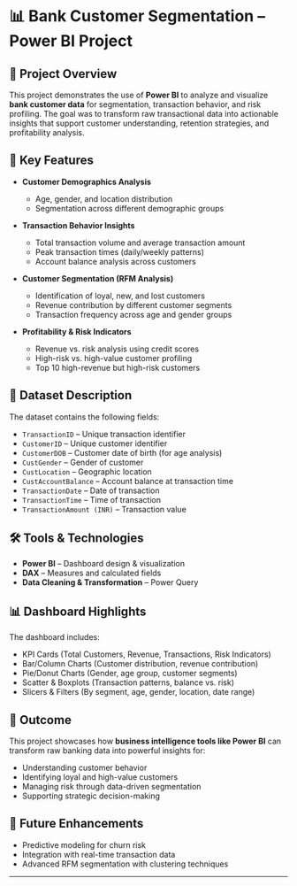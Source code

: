 # 📊 Bank Customer Segmentation – Power BI Project

## 📌 Project Overview

This project demonstrates the use of **Power BI** to analyze and visualize **bank customer data** for segmentation, transaction behavior, and risk profiling. The goal was to transform raw transactional data into actionable insights that support customer understanding, retention strategies, and profitability analysis.

## 🔑 Key Features

* **Customer Demographics Analysis**

  * Age, gender, and location distribution
  * Segmentation across different demographic groups

* **Transaction Behavior Insights**

  * Total transaction volume and average transaction amount
  * Peak transaction times (daily/weekly patterns)
  * Account balance analysis across customers

* **Customer Segmentation (RFM Analysis)**

  * Identification of loyal, new, and lost customers
  * Revenue contribution by different customer segments
  * Transaction frequency across age and gender groups

* **Profitability & Risk Indicators**

  * Revenue vs. risk analysis using credit scores
  * High-risk vs. high-value customer profiling
  * Top 10 high-revenue but high-risk customers

## 📂 Dataset Description

The dataset contains the following fields:

* `TransactionID` – Unique transaction identifier
* `CustomerID` – Unique customer identifier
* `CustomerDOB` – Customer date of birth (for age analysis)
* `CustGender` – Gender of customer
* `CustLocation` – Geographic location
* `CustAccountBalance` – Account balance at transaction time
* `TransactionDate` – Date of transaction
* `TransactionTime` – Time of transaction
* `TransactionAmount (INR)` – Transaction value

## 🛠 Tools & Technologies

* **Power BI** – Dashboard design & visualization
* **DAX** – Measures and calculated fields
* **Data Cleaning & Transformation** – Power Query

## 📊 Dashboard Highlights

The dashboard includes:

* KPI Cards (Total Customers, Revenue, Transactions, Risk Indicators)
* Bar/Column Charts (Customer distribution, revenue contribution)
* Pie/Donut Charts (Gender, age group, customer segments)
* Scatter & Boxplots (Transaction patterns, balance vs. risk)
* Slicers & Filters (By segment, age, gender, location, date range)

## 🚀 Outcome

This project showcases how **business intelligence tools like Power BI** can transform raw banking data into powerful insights for:

* Understanding customer behavior
* Identifying loyal and high-value customers
* Managing risk through data-driven segmentation
* Supporting strategic decision-making

## 📌 Future Enhancements

* Predictive modeling for churn risk
* Integration with real-time transaction data
* Advanced RFM segmentation with clustering techniques

---
